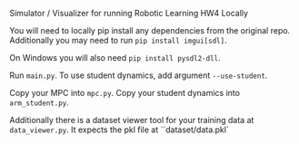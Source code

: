 Simulator / Visualizer for running Robotic Learning HW4 Locally

You will need to locally pip install any dependencies from the original repo.  
Additionally you may need to run
`pip install imgui[sdl]`.

On Windows you will also need
`pip install pysdl2-dll`.  


Run `main.py`. To use student dynamics, add argument `--use-student`.

Copy your MPC into `mpc.py`.
Copy your student dynamics into `arm_student.py`.

Additionally there is a dataset viewer tool for your training data at `data_viewer.py`. It expects the pkl file at ``dataset/data.pkl`








